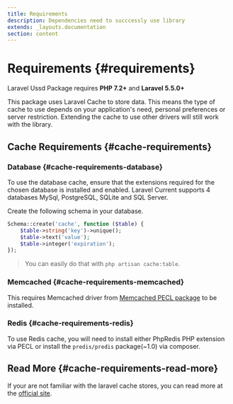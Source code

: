 ```yaml
---
title: Requirements
description: Dependencies need to succcessly use library
extends: _layouts.documentation
section: content
---
```

# Requirements {#requirements}

Laravel Ussd Package requires **PHP 7.2+** and **Laravel 5.5.0+**

This package uses Laravel Cache to store data. This means the type of cache to use depends on your application's need, personal preferences or server restriction. Extending the cache to use other drivers will still work with the library.

## Cache Requirements {#cache-requirements}

### Database {#cache-requirements-database}

To use the database cache, ensure that the extensions required for the chosen database is installed and enabled. Laravel Current supports 4 databases MySql, PostgreSQL, SQLite and SQL Server.

Create the following schema in your database.

``` php
Schema::create('cache', function ($table) {
    $table->string('key')->unique();
    $table->text('value');
    $table->integer('expiration');
});
```

> You can easily do that with `php artisan cache:table`.

### Memcached {#cache-requirements-memcached}

This requires Memcached driver from [Memcached PECL package](https://pecl.php.net/package/memcached) to be installed.

### Redis {#cache-requirements-redis}

To use Redis cache, you will need to install either PhpRedis PHP extension via PECL or install the `predis/predis` package(~1.0) via composer.

## Read More {#cache-requirements-read-more}

If your are not familiar with the laravel cache stores, you can read more at the [official site](https://laravel.com/docs/7.x/cache).

